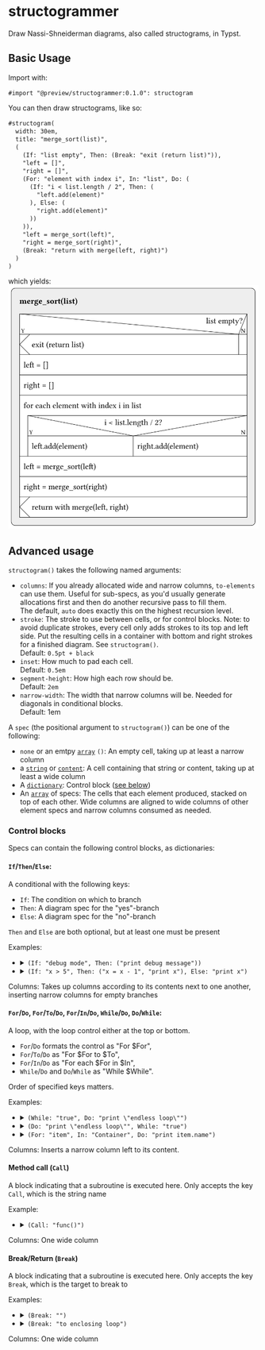 # structogrammer

Draw Nassi-Shneiderman diagrams, also called structograms, in Typst.

## Basic Usage

Import with:
```typ
#import "@preview/structogrammer:0.1.0": structogram
```

You can then draw structograms, like so:
```typ
#structogram(
  width: 30em,
  title: "merge_sort(list)",
  (
    (If: "list empty", Then: (Break: "exit (return list)")),
    "left = []",
    "right = []",
    (For: "element with index i", In: "list", Do: (
      (If: "i < list.length / 2", Then: (
        "left.add(element)"
      ), Else: (
        "right.add(element)"
      ))
    )),
    "left = merge_sort(left)",
    "right = merge_sort(right)",
    (Break: "return with merge(left, right)")
  )
)
```
which yields:
![The structogram specified by the code above](examples/merge-sort.svg)

## Advanced usage

`structogram()` takes the following named arguments:
- `columns`:        If you already allocated wide and narrow columns, `to-elements`
                    can use them. Useful for sub-specs, as you'd usually generate
                    allocations first and then do another recursive pass to fill them. <br>
                    The default, `auto` does exactly this on the highest recursion level.
- `stroke`:         The stroke to use between cells, or for control blocks.
                    Note: to avoid duplicate strokes, every cell only adds strokes to
                    its top and left side. Put the resulting cells in a container with
                    bottom and right strokes for a finished diagram. See `structogram()`. <br>
                    Default: `0.5pt + black`
- `inset`:          How much to pad each cell. <br> Default: `0.5em`
- `segment-height`: How high each row should be. <br> Default: `2em`
- `narrow-width`:   The width that narrow columns will be. Needed for diagonals in
                    conditional blocks. <br>
                    Default: 1em

A `spec` (the positional argument to `structogram()`) can be one of the following:
- `none` or an emtpy [`array`](https://typst.app/docs/reference/foundations/array/) `()`:
  An empty cell,
  taking up at least a narrow column
- a [`string`](https://typst.app/docs/reference/foundations/str/) or [`content`](https://typst.app/docs/reference/foundations/content/):
  A cell containing that string or content,
  taking up at least a wide column
- A [`dictionary`](https://typst.app/docs/reference/foundations/dictionary/):
  Control block ([see below](#control-blocks))
- An [`array`](https://typst.app/docs/reference/foundations/array/) of specs:
  The cells that each element produced,
  stacked on top of each other. Wide columns
  are aligned to wide columns of other element
  specs and narrow columns consumed as needed.

### Control blocks

Specs can contain the following control blocks, as dictionaries:
#### `If`/`Then`/`Else`:

  A conditional with the following keys:

  - `If`: The condition on which to branch
  - `Then`: A diagram spec for the "yes"-branch
  - `Else`: A diagram spec for the "no"-branch

  `Then` and `Else` are both optional, but at least one must be present

  Examples: <ul>
  <li><details>
    <summary><code>(If: "debug mode", Then: ("print debug message"))</code></summary>
    <img src="examples/if-then.svg", alt="Structogram with an if-branch that prints a debug message if the condition debug mode is met">
  </details></li>
  <li><details>
    <summary><code>(If: "x > 5", Then: ("x = x - 1", "print x"), Else: "print x")</code></summary>
    <img src="examples/if-then.svg", alt="Structogram with an if-branch that decrements and prints x if x is smaller than 5 or else just prints x">
  </details></li>
  </ul>

  Columns: Takes up columns according to its contents next to one another,
  inserting narrow columns for empty branches

#### `For`/`Do`, `For`/`To`/`Do`, `For`/`In`/`Do`, `While`/`Do`, `Do`/`While`:

  A loop, with the loop control either at the top or bottom.

  - `For`/`Do` formats the control as "For $For",
  - `For`/`To`/`Do` as "For $For to $To",
  - `For`/`In`/`Do` as "For each $For in $In",
  - `While`/`Do` and `Do`/`While` as "While $While".

  Order of specified keys matters.

  Examples:<ul>
  <li><details>
    <summary><code>(While: "true", Do: "print \"endless loop\"")</code></summary>
    <img src="examples/while-do.svg", alt="Structogram that prints &quot;endless loop&quot; forever (while condition true). This is an entry-controlled loop">
  </details></li>
  <li><details>
    <summary><code>(Do: "print \"endless loop\"", While: "true")</code></summary>
    <img src="examples/do-while.svg", alt="Structogram that does the same but with an exit-controlled loop">
  </details></li>
  <li><details>
    <summary><code>(For: "item", In: "Container", Do: "print item.name")</code></summary>
    <img src="examples/for-in.svg", alt="Structogram that iterates over each item in a container and prints the item name">
  </details></li>
  </ul>

  Columns: Inserts a narrow column left to its content.

#### Method call (`Call`)

  A block indicating that a subroutine is executed here.
  Only accepts the key `Call`, which is the string name

  Example:<ul>
  <li><details>
    <summary><code>(Call: "func()")</code></summary>
    <img src="examples/call.svg", alt="Structogram that calls the &quot;func&quot; function">
  </details></li>
  </ul>

  Columns: One wide column

#### Break/Return (`Break`)

  A block indicating that a subroutine is executed here.
  Only accepts the key `Break`, which is the target to break to

  Examples:<ul>
  <li><details>
    <summary><code>(Break: "")</code></summary>
    <img src="examples/break.svg", alt="Structogram that indicates interrupting the control flow">
  </details></li>
  <li><details>
    <summary><code>(Break: "to enclosing loop")</code></summary>
    <img src="examples/break-to.svg", alt="Structogram that indicates interrupting the control flow, returning to the enclosing loop">
  </details></li>
  </ul>

  Columns: One wide column
